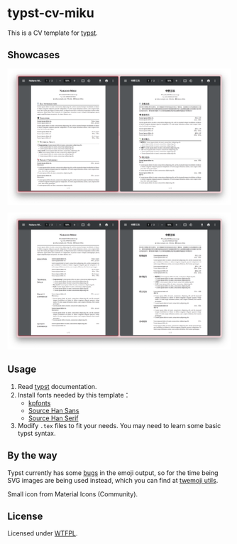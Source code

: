 # typst-cv-miku

This is a CV template for [typst](https://typst.app/).

## Showcases

![cv_1](./assets/cv_1.png)

![cv_2](./assets/cv_2.png)

## Usage

1. Read [typst](https://typst.app/docs/) documentation.
2. Install fonts needed by this template：
   - [kpfonts](https://ctan.org/pkg/kpfonts)
   - [Source Han Sans](https://github.com/adobe-fonts/source-han-sans)
   - [Source Han Serif](https://source.typekit.com/source-han-serif/cn/)
3. Modify `.tex` files to fit your needs. You may need to learn some basic typst syntax.

## By the way

Typst currently has some [bugs](https://github.com/typst/typst/issues/144) in the emoji output, so for the time being SVG images are being used instead, which you can find at [twemoji utils](https://twemoji.godi.se/).

Small icon from Material Icons (Community).

## License

Licensed under [WTFPL](http://www.wtfpl.net/).
